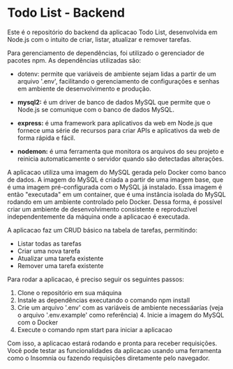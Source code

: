 # Todo List - Backend

Este é o repositório do backend da aplicacao Todo List, desenvolvida em Node.js com o intuito de criar, listar, atualizar e remover tarefas.

Para gerenciamento de dependências, foi utilizado o gerenciador de pacotes npm. As dependências utilizadas são:

- dotenv: permite que variáveis de ambiente sejam lidas a partir de um arquivo '.env', facilitando o gerenciamento de configurações e senhas em ambiente de desenvolvimento e produção.

- **mysql2:** é um driver de banco de dados MySQL que permite que o Node.js se comunique com o banco de dados MySQL.

- **express:** é uma framework para aplicativos da web em Node.js que fornece uma série de recursos para criar APIs e aplicativos da web de forma rápida e fácil.

- **nodemon:** é uma ferramenta que monitora os arquivos do seu projeto e reinicia automaticamente o servidor quando são detectadas alterações.

A aplicacao utiliza uma imagem do MySQL gerada pelo Docker como banco de dados. A imagem do MySQL é criada a partir de uma imagem base, que é uma imagem pré-configurada com o MySQL já instalado. Essa imagem é então "executada" em um container, que é uma instância isolada do MySQL rodando em um ambiente controlado pelo Docker. Dessa forma, é possível criar um ambiente de desenvolvimento consistente e reproduzível independentemente da máquina onde a aplicacao é executada.

A aplicacao faz um CRUD básico na tabela de tarefas, permitindo:

- Listar todas as tarefas
- Criar uma nova tarefa
- Atualizar uma tarefa existente
- Remover uma tarefa existente

Para rodar a aplicacao, é preciso seguir os seguintes passos:

1. Clone o repositório em sua máquina
2. Instale as dependências executando o comando npm install
3. Crie um arquivo '.env' com as variáveis de ambiente necessáarías (veja o arquivo '.env.example' como referência) 4. Inicie a imagem do MySQL com o Docker
4. Execute o comando npm start para iniciar a aplicacao

Com isso, a aplicacao estará rodando e pronta para receber requisições. Você pode testar as funcionalidades da aplicacao usando uma ferramenta como o Insomnia ou fazendo requisições diretamente pelo navegador.
